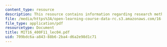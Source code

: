 ```yaml
---
content_type: resource
description: This resource contains information regarding research methods I.
file: /media/https%3A/open-learning-course-data-rc.s3.amazonaws.com/16-400-human-factors-engineering-fall-2011/709bdc6aa84388b62ba4d6a2e98d1c71_MIT16_400F11_lec04.pdf
file_type: application/pdf
resourcetype: Document
title: MIT16_400F11_lec04.pdf
uid: 709bdc6a-a843-88b6-2ba4-d6a2e98d1c71
---
```


